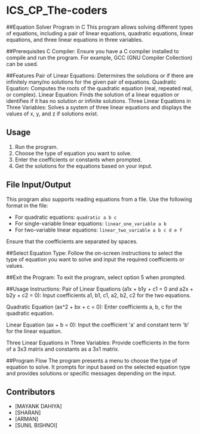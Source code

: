 # ICS_CP_The-coders 

##Equation Solver Program in C
This program allows solving different types of equations, including a pair of linear equations, quadratic equations, linear equations, and three linear equations in three variables.

##Prerequisites
C Compiler: Ensure you have a C compiler installed to compile and run the program. For example, GCC (GNU Compiler Collection) can be used.


##Features
Pair of Linear Equations: Determines the solutions or if there are infinitely many/no solutions for the given pair of equations.
Quadratic Equation: Computes the roots of the quadratic equation (real, repeated real, or complex).
Linear Equation: Finds the solution of a linear equation or identifies if it has no solution or infinite solutions.
Three Linear Equations in Three Variables: Solves a system of three linear equations and displays the values of x, y, and z if solutions exist.


## Usage
1. Run the program.
2. Choose the type of equation you want to solve.
3. Enter the coefficients or constants when prompted.
4. Get the solutions for the equations based on your input.


## File Input/Output

This program also supports reading equations from a file. Use the following format in the file:

- For quadratic equations: `quadratic a b c`
- For single-variable linear equations: `linear_one_variable a b`
- For two-variable linear equations: `linear_two_variable a b c d e f`

Ensure that the coefficients are separated by spaces.


##Select Equation Type:
Follow the on-screen instructions to select the type of equation you want to solve and input the required coefficients or values.

##Exit the Program:
To exit the program, select option 5 when prompted.

##Usage Instructions:
Pair of Linear Equations (a1x + b1y + c1 = 0 and a2x + b2y + c2 = 0):
Input coefficients a1, b1, c1, a2, b2, c2 for the two equations.


Quadratic Equation (ax^2 + bx + c = 0):
Enter coefficients a, b, c for the quadratic equation.


Linear Equation (ax + b = 0):
Input the coefficient 'a' and constant term 'b' for the linear equation.


Three Linear Equations in Three Variables:
Provide coefficients in the form of a 3x3 matrix and constants as a 3x1 matrix.


##Program Flow
The program presents a menu to choose the type of equation to solve. It prompts for input based on the selected equation type and provides solutions or specific messages depending on the input.

## Contributors
- [MAYANK DAHIYA]
- [SHARAN]
- [ARMAN]
- [SUNIL BISHNOI]








